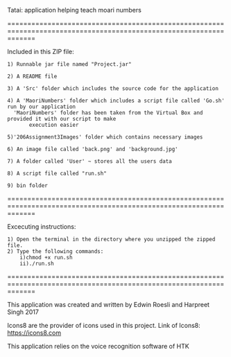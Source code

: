 
Tatai: application helping teach moari numbers

===================================================================================================================

Included in this ZIP file:

	1) Runnable jar file named "Project.jar"

	2) A README file

	3) A 'Src' folder which includes the source code for the application

	4) A 'MaoriNumbers' folder which includes a script file called 'Go.sh' run by our application
	  'MaoriNumbers' folder has been taken from the Virtual Box and provided it with our script to make
    	   execution easier
	
	5)'206Assignment3Images' folder which contains necessary images
	
	6) An image file called 'back.png' and 'background.jpg'

	7) A folder called 'User' ~ stores all the users data

	8) A script file called "run.sh"

	9) bin folder


===================================================================================================================

Excecuting instructions: 


	1) Open the terminal in the directory where you unzipped the zipped file.
	2) Type the following commands:
		i)chmod +x run.sh
		ii)./run.sh


===================================================================================================================


This application was created and written by Edwin Roesli and Harpreet Singh 2017

Icons8 are the provider of icons used in this project.
	Link of Icons8: https://icons8.com

This application relies on the voice recognition software of HTK






